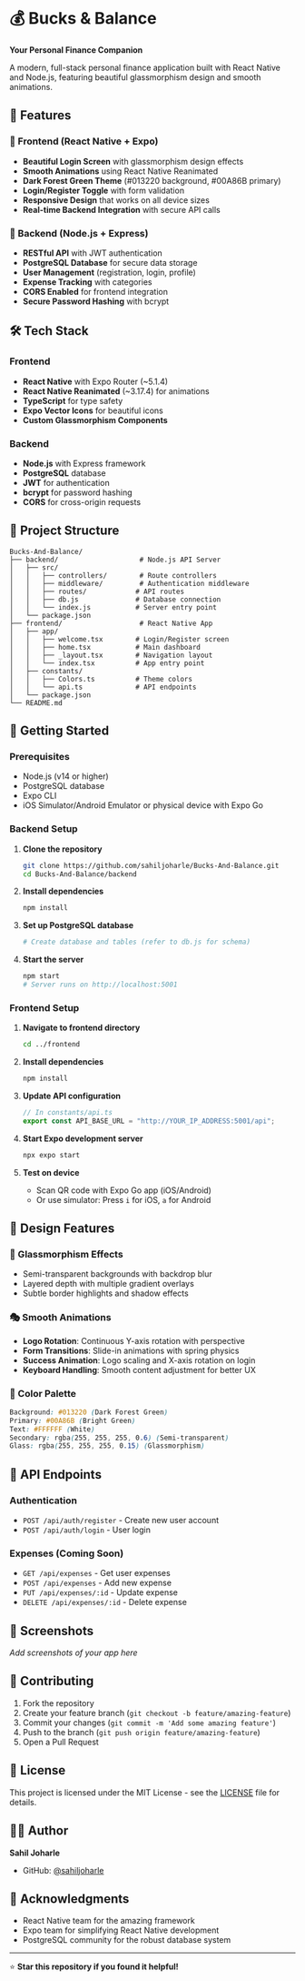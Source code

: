 # 💰 Bucks & Balance

**Your Personal Finance Companion**

A modern, full-stack personal finance application built with React Native and Node.js, featuring beautiful glassmorphism design and smooth animations.

## 🚀 Features

### 📱 Frontend (React Native + Expo)
- **Beautiful Login Screen** with glassmorphism design effects
- **Smooth Animations** using React Native Reanimated
- **Dark Forest Green Theme** (#013220 background, #00A86B primary)
- **Login/Register Toggle** with form validation
- **Responsive Design** that works on all device sizes
- **Real-time Backend Integration** with secure API calls

### 🔧 Backend (Node.js + Express)
- **RESTful API** with JWT authentication
- **PostgreSQL Database** for secure data storage
- **User Management** (registration, login, profile)
- **Expense Tracking** with categories
- **CORS Enabled** for frontend integration
- **Secure Password Hashing** with bcrypt

## 🛠️ Tech Stack

### Frontend
- **React Native** with Expo Router (~5.1.4)
- **React Native Reanimated** (~3.17.4) for animations
- **TypeScript** for type safety
- **Expo Vector Icons** for beautiful icons
- **Custom Glassmorphism Components**

### Backend
- **Node.js** with Express framework
- **PostgreSQL** database
- **JWT** for authentication
- **bcrypt** for password hashing
- **CORS** for cross-origin requests

## 📁 Project Structure

```
Bucks-And-Balance/
├── backend/                    # Node.js API Server
│   ├── src/
│   │   ├── controllers/        # Route controllers
│   │   ├── middleware/         # Authentication middleware
│   │   ├── routes/            # API routes
│   │   ├── db.js              # Database connection
│   │   └── index.js           # Server entry point
│   └── package.json
├── frontend/                   # React Native App
│   ├── app/
│   │   ├── welcome.tsx        # Login/Register screen
│   │   ├── home.tsx           # Main dashboard
│   │   ├── _layout.tsx        # Navigation layout
│   │   └── index.tsx          # App entry point
│   ├── constants/
│   │   ├── Colors.ts          # Theme colors
│   │   └── api.ts             # API endpoints
│   └── package.json
└── README.md
```

## 🎯 Getting Started

### Prerequisites
- Node.js (v14 or higher)
- PostgreSQL database
- Expo CLI
- iOS Simulator/Android Emulator or physical device with Expo Go

### Backend Setup

1. **Clone the repository**
   ```bash
   git clone https://github.com/sahiljoharle/Bucks-And-Balance.git
   cd Bucks-And-Balance/backend
   ```

2. **Install dependencies**
   ```bash
   npm install
   ```

3. **Set up PostgreSQL database**
   ```bash
   # Create database and tables (refer to db.js for schema)
   ```

4. **Start the server**
   ```bash
   npm start
   # Server runs on http://localhost:5001
   ```

### Frontend Setup

1. **Navigate to frontend directory**
   ```bash
   cd ../frontend
   ```

2. **Install dependencies**
   ```bash
   npm install
   ```

3. **Update API configuration**
   ```typescript
   // In constants/api.ts
   export const API_BASE_URL = "http://YOUR_IP_ADDRESS:5001/api";
   ```

4. **Start Expo development server**
   ```bash
   npx expo start
   ```

5. **Test on device**
   - Scan QR code with Expo Go app (iOS/Android)
   - Or use simulator: Press `i` for iOS, `a` for Android

## 🎨 Design Features

### 🌟 Glassmorphism Effects
- Semi-transparent backgrounds with backdrop blur
- Layered depth with multiple gradient overlays
- Subtle border highlights and shadow effects

### 🎭 Smooth Animations
- **Logo Rotation**: Continuous Y-axis rotation with perspective
- **Form Transitions**: Slide-in animations with spring physics
- **Success Animation**: Logo scaling and X-axis rotation on login
- **Keyboard Handling**: Smooth content adjustment for better UX

### 🎨 Color Palette
```css
Background: #013220 (Dark Forest Green)
Primary: #00A86B (Bright Green)
Text: #FFFFFF (White)
Secondary: rgba(255, 255, 255, 0.6) (Semi-transparent)
Glass: rgba(255, 255, 255, 0.15) (Glassmorphism)
```

## 🔐 API Endpoints

### Authentication
- `POST /api/auth/register` - Create new user account
- `POST /api/auth/login` - User login

### Expenses (Coming Soon)
- `GET /api/expenses` - Get user expenses
- `POST /api/expenses` - Add new expense
- `PUT /api/expenses/:id` - Update expense
- `DELETE /api/expenses/:id` - Delete expense

## 📱 Screenshots

*Add screenshots of your app here*

## 🤝 Contributing

1. Fork the repository
2. Create your feature branch (`git checkout -b feature/amazing-feature`)
3. Commit your changes (`git commit -m 'Add some amazing feature'`)
4. Push to the branch (`git push origin feature/amazing-feature`)
5. Open a Pull Request

## 📄 License

This project is licensed under the MIT License - see the [LICENSE](LICENSE) file for details.

## 👨‍💻 Author

**Sahil Joharle**
- GitHub: [@sahiljoharle](https://github.com/sahiljoharle)

## 🙏 Acknowledgments

- React Native team for the amazing framework
- Expo team for simplifying React Native development
- PostgreSQL community for the robust database system

---

⭐ **Star this repository if you found it helpful!**